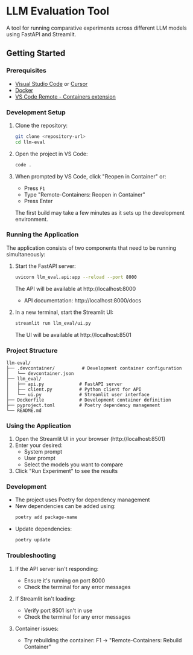 # LLM Evaluation Tool

A tool for running comparative experiments across different LLM models using FastAPI and Streamlit.

## Getting Started

### Prerequisites

- [Visual Studio Code](https://code.visualstudio.com/) or [Cursor](https://www.cursor.com/)
- [Docker](https://www.docker.com/products/docker-desktop/)
- [VS Code Remote - Containers extension](https://marketplace.visualstudio.com/items?itemName=ms-vscode-remote.remote-containers)

### Development Setup

1. Clone the repository:
   ```bash
   git clone <repository-url>
   cd llm-eval
   ```

2. Open the project in VS Code:
   ```bash
   code .
   ```

3. When prompted by VS Code, click "Reopen in Container" or:
   - Press `F1`
   - Type "Remote-Containers: Reopen in Container"
   - Press Enter

   The first build may take a few minutes as it sets up the development environment.

### Running the Application

The application consists of two components that need to be running simultaneously:

1. Start the FastAPI server:
   ```bash
   uvicorn llm_eval.api:app --reload --port 8000
   ```
   The API will be available at http://localhost:8000
   - API documentation: http://localhost:8000/docs

2. In a new terminal, start the Streamlit UI:
   ```bash
   streamlit run llm_eval/ui.py
   ```
   The UI will be available at http://localhost:8501

### Project Structure

```
llm-eval/
├── .devcontainer/          # Development container configuration
│   └── devcontainer.json
├── llm_eval/
│   ├── api.py             # FastAPI server
│   ├── client.py          # Python client for API
│   └── ui.py              # Streamlit user interface
├── Dockerfile             # Development container definition
├── pyproject.toml         # Poetry dependency management
└── README.md
```

### Using the Application

1. Open the Streamlit UI in your browser (http://localhost:8501)
2. Enter your desired:
   - System prompt
   - User prompt
   - Select the models you want to compare
3. Click "Run Experiment" to see the results

### Development

- The project uses Poetry for dependency management
- New dependencies can be added using:
  ```bash
  poetry add package-name
  ```
- Update dependencies:
  ```bash
  poetry update
  ```

### Troubleshooting

1. If the API server isn't responding:
   - Ensure it's running on port 8000
   - Check the terminal for any error messages

2. If Streamlit isn't loading:
   - Verify port 8501 isn't in use
   - Check the terminal for any error messages

3. Container issues:
   - Try rebuilding the container: F1 → "Remote-Containers: Rebuild Container"